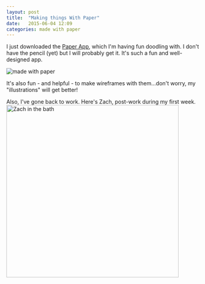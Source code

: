 ```yaml
---
layout: post
title:  "Making things With Paper"
date:   2015-06-04 12:09
categories: made with paper
---
```


I just downloaded the [Paper App](https://www.fiftythree.com/paper), which I'm having fun doodling with. I don't have the pencil (yet) but I will probably get it. It's such a fun and well-designed app. 

![made with paper](http://khasachi.com/images/firstpaper.png)

It's also fun - and helpful - to make wireframes with them...don't worry, my "illustrations" will get better! 

Also, I've gone back to work. Here's Zach, post-work during my first week. 
<img src="http://khasachi.com/images/zachbath.jpg" alt="Zach in the bath" width="450">











